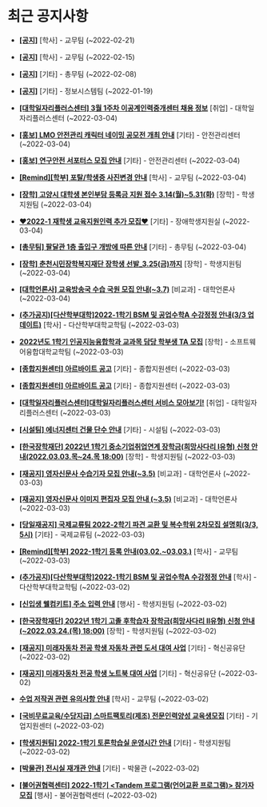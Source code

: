 # 최근 공지사항

* **[[공지]](http://ajou.ac.kr/kr/ajou/notice.do?mode=view&amp;articleNo=181060&amp;article.offset=0&amp;articleLimit=30)**
 [학사] - 교무팀 (~2022-02-21)

* **[[공지]](http://ajou.ac.kr/kr/ajou/notice.do?mode=view&amp;articleNo=180874&amp;article.offset=0&amp;articleLimit=30)**
 [학사] - 교무팀 (~2022-02-15)

* **[[공지]](http://ajou.ac.kr/kr/ajou/notice.do?mode=view&amp;articleNo=180493&amp;article.offset=0&amp;articleLimit=30)**
 [기타] - 총무팀 (~2022-02-08)

* **[[공지]](http://ajou.ac.kr/kr/ajou/notice.do?mode=view&amp;articleNo=179802&amp;article.offset=0&amp;articleLimit=30)**
 [기타] - 정보시스템팀 (~2022-01-19)

* **[[대학일자리플러스센터] 3월 1주차 이공계인력중개센터 채용 정보](http://ajou.ac.kr/kr/ajou/notice.do?mode=view&amp;articleNo=181636&amp;article.offset=0&amp;articleLimit=30)**
 [취업] - 대학일자리플러스센터 (~2022-03-04)

* **[[홍보] LMO 안전관리 캐릭터 네이밍 공모전 개최 안내](http://ajou.ac.kr/kr/ajou/notice.do?mode=view&amp;articleNo=181620&amp;article.offset=0&amp;articleLimit=30)**
 [기타] - 안전관리센터 (~2022-03-04)

* **[[홍보] 연구안전 서포터스 모집 안내](http://ajou.ac.kr/kr/ajou/notice.do?mode=view&amp;articleNo=181618&amp;article.offset=0&amp;articleLimit=30)**
 [기타] - 안전관리센터 (~2022-03-04)

* **[[Remind][학부] 포탈/학생증 사진변경 안내](http://ajou.ac.kr/kr/ajou/notice.do?mode=view&amp;articleNo=181613&amp;article.offset=0&amp;articleLimit=30)**
 [학사] - 교무팀 (~2022-03-04)

* **[[장학] 고양시 대학생 본인부담 등록금 지원 접수 3.14(월)~5.31(화)](http://ajou.ac.kr/kr/ajou/notice.do?mode=view&amp;articleNo=181612&amp;article.offset=0&amp;articleLimit=30)**
 [장학] - 학생지원팀 (~2022-03-04)

* **[♥2022-1 재학생 교육지원인력 추가 모집♥](http://ajou.ac.kr/kr/ajou/notice.do?mode=view&amp;articleNo=181609&amp;article.offset=0&amp;articleLimit=30)**
 [기타] - 장애학생지원실 (~2022-03-04)

* **[[총무팀] 팔달관 1층 출입구 개방에 따른 안내](http://ajou.ac.kr/kr/ajou/notice.do?mode=view&amp;articleNo=181608&amp;article.offset=0&amp;articleLimit=30)**
 [기타] - 총무팀 (~2022-03-04)

* **[[장학] 춘천시민장학복지재단 장학생 선발_3.25(금)까지](http://ajou.ac.kr/kr/ajou/notice.do?mode=view&amp;articleNo=181597&amp;article.offset=0&amp;articleLimit=30)**
 [장학] - 학생지원팀 (~2022-03-04)

* **[[대학언론사] 교육방송국 수습 국원 모집 안내(~3.7)](http://ajou.ac.kr/kr/ajou/notice.do?mode=view&amp;articleNo=181592&amp;article.offset=0&amp;articleLimit=30)**
 [비교과] - 대학언론사 (~2022-03-04)

* **[(추가공지)[다산학부대학]2022-1학기 BSM 및 공업수학A 수강정정 안내(3/3 업데이트)](http://ajou.ac.kr/kr/ajou/notice.do?mode=view&amp;articleNo=181578&amp;article.offset=0&amp;articleLimit=30)**
 [학사] - 다산학부대학교학팀 (~2022-03-03)

* **[2022년도 1학기 인공지능융합학과 교과목 담당 학부생 TA 모집](http://ajou.ac.kr/kr/ajou/notice.do?mode=view&amp;articleNo=181569&amp;article.offset=0&amp;articleLimit=30)**
 [장학] - 소프트웨어융합대학교학팀 (~2022-03-03)

* **[[종합지원센터] 아르바이트 공고](http://ajou.ac.kr/kr/ajou/notice.do?mode=view&amp;articleNo=181568&amp;article.offset=0&amp;articleLimit=30)**
 [기타] - 종합지원센터 (~2022-03-03)

* **[[종합지원센터] 아르바이트 공고](http://ajou.ac.kr/kr/ajou/notice.do?mode=view&amp;articleNo=181565&amp;article.offset=0&amp;articleLimit=30)**
 [기타] - 종합지원센터 (~2022-03-03)

* **[[대학일자리플러스센터]대학일자리플러스센터 서비스 모아보기!](http://ajou.ac.kr/kr/ajou/notice.do?mode=view&amp;articleNo=181563&amp;article.offset=0&amp;articleLimit=30)**
 [취업] - 대학일자리플러스센터 (~2022-03-03)

* **[[시설팀] 에너지센터 건물 단수 안내](http://ajou.ac.kr/kr/ajou/notice.do?mode=view&amp;articleNo=181559&amp;article.offset=0&amp;articleLimit=30)**
 [기타] - 시설팀 (~2022-03-03)

* **[[한국장학재단] 2022년 1학기 중소기업취업연계 장학금(희망사다리 Ⅰ유형) 신청 안내(2022.03.03.목~24.목 18:00)](http://ajou.ac.kr/kr/ajou/notice.do?mode=view&amp;articleNo=181533&amp;article.offset=0&amp;articleLimit=30)**
 [장학] - 학생지원팀 (~2022-03-03)

* **[[재공지] 영자신문사 수습기자 모집 안내(~3.5)](http://ajou.ac.kr/kr/ajou/notice.do?mode=view&amp;articleNo=181531&amp;article.offset=0&amp;articleLimit=30)**
 [비교과] - 대학언론사 (~2022-03-03)

* **[[재공지] 영자신문사 이미지 편집자 모집 안내 (~3.5)](http://ajou.ac.kr/kr/ajou/notice.do?mode=view&amp;articleNo=181530&amp;article.offset=0&amp;articleLimit=30)**
 [비교과] - 대학언론사 (~2022-03-03)

* **[[당일재공지] 국제교류팀 2022-2학기 파견 교환 및 복수학위 2차모집 설명회(3/3, 5시)](http://ajou.ac.kr/kr/ajou/notice.do?mode=view&amp;articleNo=181524&amp;article.offset=0&amp;articleLimit=30)**
 [기타] - 국제교류팀 (~2022-03-03)

* **[[Remind][학부] 2022-1학기 등록 안내(03.02.~03.03.)](http://ajou.ac.kr/kr/ajou/notice.do?mode=view&amp;articleNo=181516&amp;article.offset=0&amp;articleLimit=30)**
 [학사] - 교무팀 (~2022-03-03)

* **[(추가공지)[다산학부대학]2022-1학기 BSM 및 공업수학A 수강정정 안내](http://ajou.ac.kr/kr/ajou/notice.do?mode=view&amp;articleNo=181507&amp;article.offset=0&amp;articleLimit=30)**
 [학사] - 다산학부대학교학팀 (~2022-03-02)

* **[[신입생 웰컴키트] 주소 입력 안내](http://ajou.ac.kr/kr/ajou/notice.do?mode=view&amp;articleNo=181504&amp;article.offset=0&amp;articleLimit=30)**
 [행사] - 학생지원팀 (~2022-03-02)

* **[[한국장학재단] 2022년 1학기 고졸 후학습자 장학금(희망사다리 Ⅱ유형) 신청 안내(~2022.03.24.(목) 18:00)](http://ajou.ac.kr/kr/ajou/notice.do?mode=view&amp;articleNo=181494&amp;article.offset=0&amp;articleLimit=30)**
 [장학] - 학생지원팀 (~2022-03-02)

* **[[재공지] 미래자동차 전공 학생 자동차 관련 도서 대여 사업](http://ajou.ac.kr/kr/ajou/notice.do?mode=view&amp;articleNo=181467&amp;article.offset=0&amp;articleLimit=30)**
 [기타] - 혁신공유단 (~2022-03-02)

* **[[재공지] 미래자동차 전공 학생 노트북 대여 사업](http://ajou.ac.kr/kr/ajou/notice.do?mode=view&amp;articleNo=181466&amp;article.offset=0&amp;articleLimit=30)**
 [기타] - 혁신공유단 (~2022-03-02)

* **[수업 저작권 관련 유의사항 안내](http://ajou.ac.kr/kr/ajou/notice.do?mode=view&amp;articleNo=181464&amp;article.offset=0&amp;articleLimit=30)**
 [학사] - 교무팀 (~2022-03-02)

* **[[국비무료교육/수당지급] 스마트팩토리(제조) 전문인력양성 교육생모집](http://ajou.ac.kr/kr/ajou/notice.do?mode=view&amp;articleNo=181462&amp;article.offset=0&amp;articleLimit=30)**
 [기타] - 기업지원센터 (~2022-03-02)

* **[[학생지원팀] 2022-1학기 토론학습실 운영시간 안내](http://ajou.ac.kr/kr/ajou/notice.do?mode=view&amp;articleNo=181461&amp;article.offset=0&amp;articleLimit=30)**
 [기타] - 학생지원팀 (~2022-03-02)

* **[[박물관] 전시실 재개관 안내](http://ajou.ac.kr/kr/ajou/notice.do?mode=view&amp;articleNo=181457&amp;article.offset=0&amp;articleLimit=30)**
 [기타] - 박물관 (~2022-03-02)

* **[[불어권협력센터] 2022-1학기 &lt;Tandem 프로그램(언어교환 프로그램)&gt; 참가자 모집](http://ajou.ac.kr/kr/ajou/notice.do?mode=view&amp;articleNo=181451&amp;article.offset=0&amp;articleLimit=30)**
 [행사] - 불어권협력센터 (~2022-03-02)
